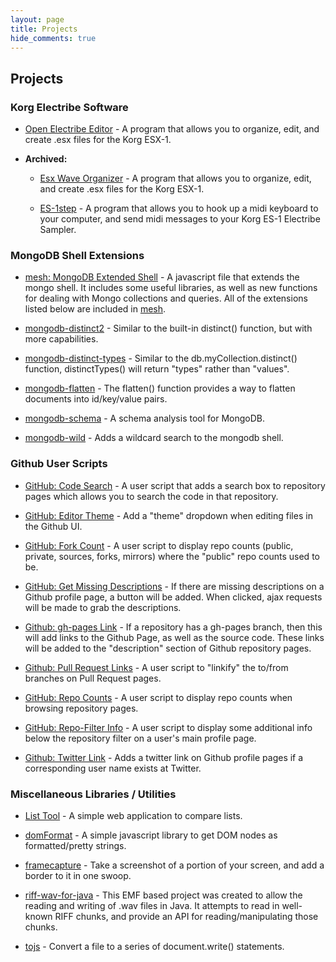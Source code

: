 ```yaml
---
layout: page
title: Projects
hide_comments: true
---
```

## Projects ##


### Korg Electribe Software ###

- [Open Electribe Editor](/projects/open-electribe-editor/) - A program that allows you to 
  organize, edit, and create .esx files for the Korg ESX-1. 

- **Archived:**

  - [Esx Wave Organizer](/projects/esx-wave-organizer/) - A program that allows you to 
    organize, edit, and create .esx files for the Korg ESX-1. 
  
  - [ES-1step](/projects/es1-step/) - A program that allows you to hook up a midi keyboard 
    to your computer, and send midi messages to your Korg ES-1 Electribe Sampler.


### MongoDB Shell Extensions ###

- [mesh: MongoDB Extended Shell](/projects/mesh/) - A javascript file that extends
  the mongo shell.  It includes some useful libraries, as well as new functions
  for dealing with Mongo collections and queries. All of the extensions listed below
  are included in [mesh](/projects/mesh/).

- [mongodb-distinct2](/projects/mongodb-distinct2/) - Similar to the built-in distinct()
  function, but with more capabilities.

- [mongodb-distinct-types](/projects/mongodb-distinct-types/) - Similar to the 
  db.myCollection.distinct() function, distinctTypes() will return "types" rather than "values".

- [mongodb-flatten](/projects/mongodb-flatten/) - The flatten() function provides a way to 
  flatten documents into id/key/value pairs.

- [mongodb-schema](/projects/mongodb-schema/) - A schema analysis tool for MongoDB.

- [mongodb-wild](/projects/mongodb-wild/) - Adds a wildcard search to the mongodb shell.


### Github User Scripts ###

- [GitHub: Code Search](/projects/github-code-search.user.js/) - A user script that adds a search box 
  to repository pages which allows you to search the code in that repository.

- [GitHub: Editor Theme](/projects/github-editor-theme.user.js/) - Add a "theme" dropdown when editing
  files in the Github UI.

- [GitHub: Fork Count](/projects/github-fork-count.user.js/) - A user script to display repo 
  counts (public, private, sources, forks, mirrors) where the "public" repo counts used to be.

- [GitHub: Get Missing Descriptions](/projects/github-get-missing-descriptions.user.js/) - If there are missing
  descriptions on a Github profile page, a button will be added. When clicked, ajax requests will be made 
  to grab the descriptions.

- [Github: gh-pages Link](/projects/github-gh-pages-link.user.js/) - If a repository has a gh-pages 
  branch, then this will add links to the Github Page, as well as the source code.  These links will be
  added to the "description" section of Github repository pages.

- [Github: Pull Request Links](/projects/github-pull-request-links.user.js/) - A user script to "linkify" 
  the to/from branches on Pull Request pages.

- [GitHub: Repo Counts](/projects/github-repo-counts.user.js/) - A user script to display repo counts 
  when browsing repository pages.

- [GitHub: Repo-Filter Info](/projects/github-repo-filter-info.user.js/) - A user script to display some 
  additional info below the repository filter on a user's main profile page.

- [Github: Twitter Link](/projects/github-twitter-link.user.js/) - Adds a twitter link on Github profile
  pages if a corresponding user name exists at Twitter.


### Miscellaneous Libraries / Utilities ###

- [List Tool](/projects/list-tool/) - A simple web application to compare lists.

- [domFormat](/projects/domFormat/) - A simple javascript library to get DOM nodes as formatted/pretty strings. 

- [framecapture](/projects/framecapture/) - Take a screenshot of a portion of your screen, and add
  a border to it in one swoop.

- [riff-wav-for-java](/projects/riff-wav-for-java/) - This EMF based project was created to allow the reading 
  and writing of .wav files in Java. It attempts to read in well-known RIFF chunks, and provide an API for 
  reading/manipulating those chunks. 

- [tojs](/projects/tojs/) - Convert a file to a series of document.write() statements.


